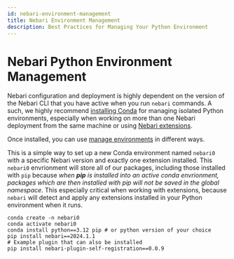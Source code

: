 ```yaml
---
id: nebari-environment-management
title: Nebari Environment Management
description: Best Practices for Managing Your Python Environment
---
```


# Nebari Python Environment Management

Nebari configuration and deployment is highly dependent on the version of the Nebari CLI that you have active when you run `nebari` commands.  A such, we highly recommend [installing Conda](https://docs.anaconda.com/free/anaconda/install/) for managing isolated Python environments, especially when working on more than one Nebari deployment from the same machine or using [Nebari extensions][nebari-extension-system].

Once installed, you can use [manage environments](https://conda.io/projects/conda/en/latest/user-guide/tasks/manage-environments.html#managing-environments) in different ways.

This is a simple way to set up a new Conda environment named `nebari0` with a specific Nebari version and exactly one extension installed.  This `nebari0` envrionment will store all of our packages, including those installed with `pip` because *when **pip** is installed into an active conda envrionment, packages which are then installed with pip will not be saved in the global namespace*.  This especially critical when working with extensions, because `nebari` will detect and apply any extensions installed in your Python environment when it runs.

```
conda create -n nebari0
conda activate nebari0
conda install python==3.12 pip # or python version of your choice
pip install nebari==2024.1.1
# Example plugin that can also be installed
pip install nebari-plugin-self-registration==0.0.9
```



<!-- internal links -->

[nebari-extension-system]: /how-tos/nebari-extension-system.md